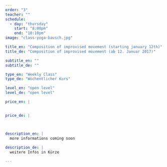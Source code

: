 ```yaml
---
order: "3"
teacher: ""
schedule:
  - day: "thursday"
    start: "8:00pm"
    end: "10:10pm"
image: "class-yoga-bausch.jpg"

title_en: "Composition of improvised movement (starting january 12th)"
title_de: "Composition of improvised movement (ab 12. Januar 2017)"

subtitle_en: ""
subtitle_de: ""

type_en: "Weekly Class"
type_de: "Wöchentlicher Kurs"

level_en: "open level"
level_de: "open level"

price_en: |
  

price_de: |
  
 

description_en: |
  more informations coming soon

description_de: |
  weitere Infos in Kürze

---
```

